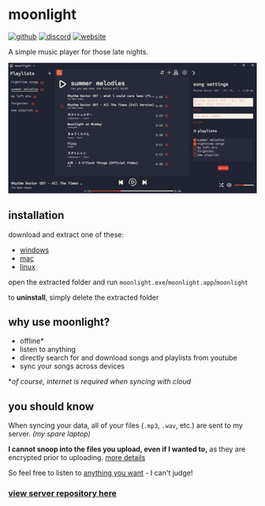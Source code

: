<link rel="shortcut icon" type="image/x-icon" href="moonlight.png">

# moonlight 
[![github](https://img.shields.io/badge/-github-%23181717?logo=github)](https://github.com/troylu8/moonlight)
[![discord](https://img.shields.io/badge/-discord-%235865F2?logo=discord&logoColor=%23FFFFFF)](https://www.discord.gg/3yt3mNMcnK) 
[![website](https://img.shields.io/badge/-troylu.com-purple)](https://www.troylu.com)

A simple music player for those late nights.

<p><img src="readme-resources/preview.png" alt="app preview" width="750px"></p>

## installation

download and extract one of these:
 - [windows](https://www.dropbox.com/scl/fi/ch8zgfwqpu5hjskyo835m/moonlight-win32-x64.zip?rlkey=weu53bpiqmsch8qkdjd8nmcwl&st=mi5ti28x&dl=1)
 - [mac](https://www.dropbox.com/scl/fi/n13cy4vv00yryf8qrahk0/moonlight-darwin-x64.zip?rlkey=4rrsqs772d9ufnt57c68fv1t6&st=bmf09lu1&dl=1)
 - [linux](https://www.dropbox.com/scl/fi/ry8vne6h0p5tqftnr97hf/moonlight-linux-x64.zip?rlkey=ce1zr6vcomevrtq1bz8jjhz2l&st=z49bze19&dl=1)

open the extracted folder and run `moonlight.exe`/`moonlight.app`/`moonlight`

to **uninstall**, simply delete the extracted folder

## why use moonlight?

 - offline*
 - listen to anything
 - directly search for and download songs and playlists from youtube 
 - sync your songs across devices

**of course, internet is required when syncing with cloud*

## you should know
When syncing your data, all of your files (`.mp3`, `.wav`, etc.) are sent to my server. *(my spare laptop)*

**I cannot snoop into the files you upload, even if I wanted to,** as they are encrypted prior to uploading. [more details](readme-resources/privacy.md)

So feel free to listen to [anything you want](https://www.youtube.com/watch?v=lrbOiYrMSPk) - I can't judge! 

### [view server repository here](https://github.com/troylu8/moonlight-server) 